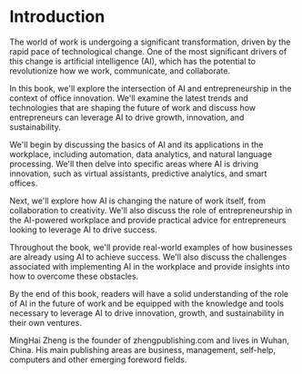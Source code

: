 # Introduction

The world of work is undergoing a significant transformation, driven by the rapid pace of technological change. One of the most significant drivers of this change is artificial intelligence (AI), which has the potential to revolutionize how we work, communicate, and collaborate.

In this book, we'll explore the intersection of AI and entrepreneurship in the context of office innovation. We'll examine the latest trends and technologies that are shaping the future of work and discuss how entrepreneurs can leverage AI to drive growth, innovation, and sustainability.

We'll begin by discussing the basics of AI and its applications in the workplace, including automation, data analytics, and natural language processing. We'll then delve into specific areas where AI is driving innovation, such as virtual assistants, predictive analytics, and smart offices.

Next, we'll explore how AI is changing the nature of work itself, from collaboration to creativity. We'll also discuss the role of entrepreneurship in the AI-powered workplace and provide practical advice for entrepreneurs looking to leverage AI to drive success.

Throughout the book, we'll provide real-world examples of how businesses are already using AI to achieve success. We'll also discuss the challenges associated with implementing AI in the workplace and provide insights into how to overcome these obstacles.

By the end of this book, readers will have a solid understanding of the role of AI in the future of work and be equipped with the knowledge and tools necessary to leverage AI to drive innovation, growth, and sustainability in their own ventures.

MingHai Zheng is the founder of zhengpublishing.com and lives in Wuhan, China. His main publishing areas are business, management, self-help, computers and other emerging foreword fields.

